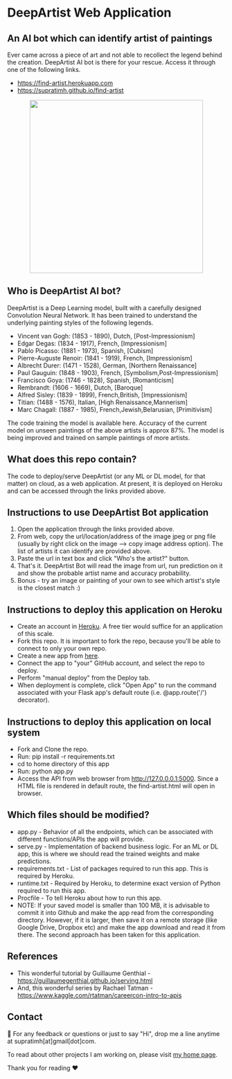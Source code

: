 # DeepArtist Web Application
## An AI bot which can identify artist of paintings
Ever came across a piece of art and not able to recollect the legend behind the creation. DeepArtist AI bot is there for your rescue. Access it through one of the following links. 
* https://find-artist.herokuapp.com
* https://supratimh.github.io/find-artist

<p align="center"><img src="https://media.giphy.com/media/26AHupWKXQDHhgf3q/giphy.gif" width="400" height="400"></p>

## Who is DeepArtist AI bot?
DeepArtist is a Deep Learning model, built with a carefully designed Convolution Neural Network. It has been trained to understand the underlying painting styles of the following legends.

* Vincent van Gogh: (1853 - 1890), Dutch, [Post-Impressionism]
* Edgar Degas: (1834 - 1917), French, [Impressionism]
* Pablo Picasso: (1881 - 1973), Spanish, [Cubism]
* Pierre-Auguste Renoir: (1841 - 1919), French, [Impressionism]
* Albrecht Durer: (1471 - 1528), German, [Northern Renaissance]
* Paul Gauguin: (1848 - 1903), French, [Symbolism,Post-Impressionism]
* Francisco Goya: (1746 - 1828), Spanish, [Romanticism]
* Rembrandt: (1606 - 1669), Dutch, [Baroque]
* Alfred Sisley: (1839 - 1899), French,British, [Impressionism]
* Titian: (1488 - 1576), Italian, [High Renaissance,Mannerism]
* Marc Chagall: (1887 - 1985), French,Jewish,Belarusian, [Primitivism]

The code training the model is available here. Accuracy of the current model on unseen paintings of the above artists is approx 87%.
The model is being improved and trained on sample paintings of more artists.

## What does this repo contain?
The code to deploy/serve DeepArtist (or any ML or DL model, for that matter) on cloud, as a web application. At present, it is deployed on Heroku and can be accessed through the links provided above.

## Instructions to use DeepArtist Bot application
1. Open the application through the links provided above.
2. From web, copy the url/location/address of the image jpeg or png file (usually by right click on the image --> copy image address option). The list of artists it can identify are provided above.
3. Paste the url in text box and click "Who's the artist?" button.
4. That's it. DeepArtist Bot will read the image from url, run prediction on it and show the probable artist name and accuracy probability.
5. Bonus - try an image or painting of your own to see which artist's style is the closest match :)

## Instructions to deploy this application on Heroku
* Create an account in [Heroku](https://www.heroku.com). A free tier would suffice for an application of this scale.
* Fork this repo. It is important to fork the repo, because you'll be able to connect to only your own repo.
* Create a new app from [here](https://dashboard.heroku.com/apps).
* Connect the app to "your" GitHub account, and select the repo to deploy.
* Perform "manual deploy" from the Deploy tab.
* When deployment is complete, click "Open App" to run the command associated with your Flask app's default route (i.e. @app.route('/') decorator).

## Instructions to deploy this application on local system
* Fork and Clone the repo.
* Run: pip install -r requirements.txt
* cd to home directory of this app
* Run: python app.py
* Access the API from web browser from http://127.0.0.0.1:5000. Since a HTML file is rendered in default route, the find-artist.html will open in browser.

## Which files should be modified?
* app.py - Behavior of all the endpoints, which can be associated with different functions/APIs the app will provide.
* serve.py - Implementation of backend business logic. For an ML or DL app, this is where we should read the trained weights and make predictions.
* requirements.txt - List of packages required to run this app. This is required by Heroku.
* runtime.txt - Required by Heroku, to determine exact version of Python required to run this app.
* Procfile - To tell Heroku about how to run this app.
* NOTE: If your saved model is smaller than 100 MB, it is advisable to commit it into Github and make the app read from the corresponding directory. However, if it is larger, then save it on a remote storage (like Google Drive, Dropbox etc) and make the app download and read it from there. The second approach has been taken for this application.

## References
* This wonderful tutorial by Guillaume Genthial - https://guillaumegenthial.github.io/serving.html
* And, this wonderful series by Rachael Tatman - https://www.kaggle.com/rtatman/careercon-intro-to-apis

## Contact
:love_letter: For any feedback or questions or just to say "Hi", drop me a line anytime at supratimh[at]gmail[dot]com.

To read about other projects I am working on, please visit [my home page](https://supratimh.github.io).

Thank you for reading :heart:
